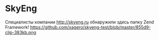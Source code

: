 ﻿# SkyEng

Специалисты компании http://skyeng.ru обнаружили здесь папку Zend Framework! 
https://github.com/xagero/skyeng-test/blob/master/855d9-clip-383kb.png